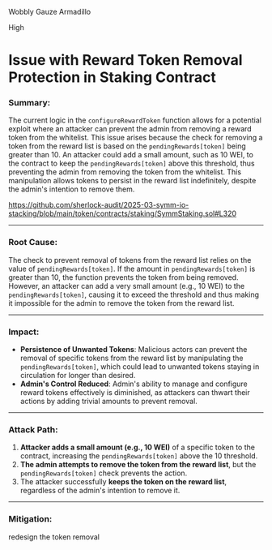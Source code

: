 Wobbly Gauze Armadillo

High

# Issue with Reward Token Removal Protection in Staking Contract


### **Summary:**
The current logic in the `configureRewardToken` function allows for a potential exploit where an attacker can prevent the admin from removing a reward token from the whitelist. This issue arises because the check for removing a token from the reward list is based on the `pendingRewards[token]` being greater than 10. An attacker could add a small amount, such as 10 WEI, to the contract to keep the `pendingRewards[token]` above this threshold, thus preventing the admin from removing the token from the whitelist. This manipulation allows tokens to persist in the reward list indefinitely, despite the admin's intention to remove them.


https://github.com/sherlock-audit/2025-03-symm-io-stacking/blob/main/token/contracts/staking/SymmStaking.sol#L320

---

### **Root Cause:**
The check to prevent removal of tokens from the reward list relies on the value of `pendingRewards[token]`. If the amount in `pendingRewards[token]` is greater than 10, the function prevents the token from being removed. However, an attacker can add a very small amount (e.g., 10 WEI) to the `pendingRewards[token]`, causing it to exceed the threshold and thus making it impossible for the admin to remove the token from the reward list.

---

### **Impact:**
- **Persistence of Unwanted Tokens**: Malicious actors can prevent the removal of specific tokens from the reward list by manipulating the `pendingRewards[token]`, which could lead to unwanted tokens staying in circulation for longer than desired.
- **Admin's Control Reduced**: Admin's ability to manage and configure reward tokens effectively is diminished, as attackers can thwart their actions by adding trivial amounts to prevent removal.

---

### **Attack Path:**
1. **Attacker adds a small amount (e.g., 10 WEI)** of a specific token to the contract, increasing the `pendingRewards[token]` above the 10 threshold.
2. **The admin attempts to remove the token from the reward list**, but the `pendingRewards[token]` check prevents the action.
3. The attacker successfully **keeps the token on the reward list**, regardless of the admin's intention to remove it.

---

### **Mitigation:**
redesign the token removal 
